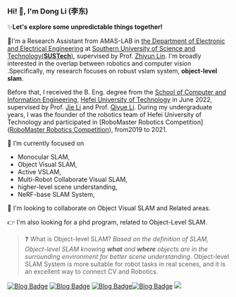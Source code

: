 ### Hi! 👏, I'm Dong Li (李东)

✨**Let's explore some unpredictable things together!**

💼I'm a Research Assistant from AMAS-LAB in [the Department of Electronic and Electrical Engineering](https://eee.sustech.edu.cn/?lang=en)  at [Southern University of Science and Technology(**SUSTech**)](https://www.sustech.edu.cn/en/), supervised by Prof. [Zhiyun Lin](https://scholar.google.com/citations?user=ic9y2dIAAAAJ&hl=zh-CN&oi=ao). I'm broadly interested in the overlap between robotics and computer vision .Specifically, my research focuses on robust vslam system, **object-level slam**.

Before that, I received the B. Eng. degree from the [School of Computer and Information Engineering](http://ci.hfut.edu.cn/), [Hefei University of Technology](http://www.hfut.edu.cn/) in June 2022, supervised by Prof. [Jie Li](http://ci.hfut.edu.cn/2020/1209/c11505a245824/page.htm) and Prof. [Qiyue Li](http://ea.hfut.edu.cn/info/1050/1443.htm). During my undergraduate years, I was the founder of the robotics team of Hefei University of Technology and participated in [RoboMaster Robotics Competition]([RoboMaster Robotics Competition](https://www.robomaster.com/en-US)), from2019 to 2021.

🔭 I’m currently focused on

- Monocular SLAM, 
- Object Visual SLAM,
- Active VSLAM, 
- Multi-Robot Collaborate Visual SLAM,
- higher-level scene understanding,
- NeRF-base SLAM System, 

👯 I'm looking to collaborate on Object Visual SLAM and Related areas.

:point_right: I'm also looking for a phd program, related to Object-Level SLAM.

> :question: What is Object-level SLAM? *Based on the definition of SLAM, Object-level SLAM knowing **what** and **where** objects are in the surrounding environment for better scene understanding*. Object-level SLAM System is more suitable for robot tasks in real scenes, and it is an excellent way to connect CV and Robotics.

[![Blog Badge](https://img.shields.io/badge/Linkedin-Dong%20Li-brightgreen)](https://www.linkedin.com/in/dong-li-9796b2245/) [![Blog Badge](https://img.shields.io/badge/Gmail-lidong8421bcd%40gmail.com-orange)](mailto:lidong8421bcd@gmail.com) [![Blog Badge](https://img.shields.io/badge/SUSTech%20MAIL-lid%40mail.sustech.edu.cn-red)]((mailto:lid@mail.sustech.edu.cn))[![Blog Badge](https://img.shields.io/badge/zhihu-%E9%AB%98%E6%96%AF%E7%90%83-blue)](https://www.zhihu.com/people/li.dong) ![](https://img.shields.io/badge/WeChat-Gaussiansphere-brightgreen)









